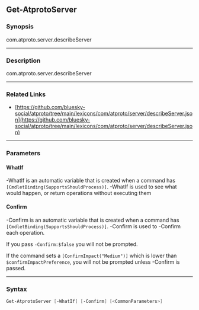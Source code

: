 Get-AtprotoServer
-----------------




### Synopsis
com.atproto.server.describeServer



---


### Description

com.atproto.server.describeServer



---


### Related Links
* [https://github.com/bluesky-social/atproto/tree/main/lexicons/com/atproto/server/describeServer.json](https://github.com/bluesky-social/atproto/tree/main/lexicons/com/atproto/server/describeServer.json)





---


### Parameters
#### **WhatIf**
-WhatIf is an automatic variable that is created when a command has ```[CmdletBinding(SupportsShouldProcess)]```.
-WhatIf is used to see what would happen, or return operations without executing them
#### **Confirm**
-Confirm is an automatic variable that is created when a command has ```[CmdletBinding(SupportsShouldProcess)]```.
-Confirm is used to -Confirm each operation.

If you pass ```-Confirm:$false``` you will not be prompted.


If the command sets a ```[ConfirmImpact("Medium")]``` which is lower than ```$confirmImpactPreference```, you will not be prompted unless -Confirm is passed.



---


### Syntax
```PowerShell
Get-AtprotoServer [-WhatIf] [-Confirm] [<CommonParameters>]
```
